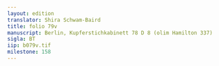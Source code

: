 ```yaml
---
layout: edition
translator: Shira Schwam-Baird
title: folio 79v
manuscript: Berlin, Kupferstichkabinett 78 D 8 (olim Hamilton 337)
sigla: BT
iip: b079v.tif
milestone: 158
---
```

